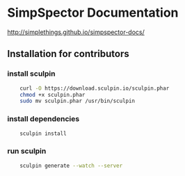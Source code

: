 # SimpSpector Documentation

http://simplethings.github.io/simpspector-docs/

## Installation for contributors

### install sculpin

``` bash
    curl -O https://download.sculpin.io/sculpin.phar
    chmod +x sculpin.phar
    sudo mv sculpin.phar /usr/bin/sculpin
```

### install dependencies

``` bash
    sculpin install
```

### run sculpin

``` bash
    sculpin generate --watch --server
```

